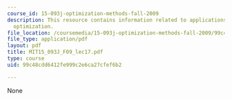 ```yaml
---
course_id: 15-093j-optimization-methods-fall-2009
description: This resource contains information related to applications of nonlinear
  optimization.
file_location: /coursemedia/15-093j-optimization-methods-fall-2009/99c48cdd6412fe999c2e6ca27cfef6b2_MIT15_093J_F09_lec17.pdf
file_type: application/pdf
layout: pdf
title: MIT15_093J_F09_lec17.pdf
type: course
uid: 99c48cdd6412fe999c2e6ca27cfef6b2

---
```

None